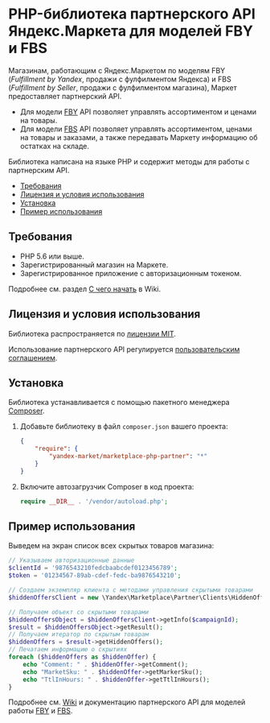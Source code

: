 # PHP-библиотека партнерского API Яндекс.Маркета для моделей FBY и FBS

Магазинам, работающим с Яндекс.Маркетом по моделям FBY (*Fulfillment by Yandex*, продажи с фулфилментом Яндекса) и FBS (*Fulfillment by Seller*, продажи с фулфилментом магазина), Маркет предоставляет партнерский API.

* Для модели [FBY](https://yandex.ru/dev/market/partner-marketplace/doc/dg/concepts/about.html) API позволяет управлять ассортиментом и ценами на товары.
* Для модели [FBS](https://yandex.ru/dev/market/partner-marketplace-cd/doc/dg/concepts/about.html) API позволяет управлять ассортиментом, ценами на товары и заказами, а также передавать Маркету информацию об остатках на складе.

Библиотека написана на языке PHP и содержит методы для работы с партнерским API. 

* [Требования](#Требования)
* [Лицензия и условия использования](#Лицензия-и-условия-использования)
* [Установка](#Установка)
* [Пример использования](#Пример-использования)

## Требования

* PHP 5.6 или выше.
* Зарегистрированный магазин на Маркете. 
* Зарегистрированное приложение с авторизационным токеном. 
  
Подробнее см. раздел [С чего начать](https://github.com/yandex-market/marketplace-php-partner/wiki/С-чего-начать) в Wiki.

## Лицензия и условия использования

Библиотека распространяется по [лицензии MIT](LICENSE.txt).

Использование партнерского API регулируется [пользовательским соглашением](https://yandex.ru/legal/market_api_partner/).

## Установка

Библиотека устанавливается с помощью пакетного менеджера [Composer](https://getcomposer.org).

1. Добавьте библиотеку в файл `composer.json` вашего проекта:

   ```json
   {
       "require": {
           "yandex-market/marketplace-php-partner": "*"
       }
   }
   ```

2. Включите автозагрузчик Composer в код проекта:

   ```php
   require __DIR__ . '/vendor/autoload.php';
   ```   

## Пример использования

Выведем на экран список всех скрытых товаров магазина:

```php
// Указываем авторизационные данные
$clientId = '9876543210fedcbaabcdef0123456789';
$token = '01234567-89ab-cdef-fedc-ba9876543210';

// Создаем экземпляр клиента с методами управления скрытыми товарами
$hiddenOffersClient = new \Yandex\Marketplace\Partner\Clients\HiddenOffersClient($clientId, $token);

// Получаем объект со скрытыми товарами
$hiddenOffersObject = $hiddenOffersClient->getInfo($campaignId);
$result = $hiddenOffersObject->getResult();
// Получаем итератор по скрытым товарам
$hiddenOffers = $result->getHiddenOffers();
// Печатаем информацию о скрытиях
foreach ($hiddenOffers as $hiddenOffer) {
    echo "Comment: " . $hiddenOffer->getComment();
    echo "MarketSku: " . $hiddenOffer->getMarkerSku();
    echo "TtlInHours: " . $hiddenOffer->getTtlInHours();
}
```
Подробнее см. [Wiki](https://github.com/yandex-market/marketplace-php-partner/wiki) и документацию партнерского API для моделей работы [FBY](https://yandex.ru/dev/market/partner-marketplace/doc/dg/concepts/about.html) и [FBS](https://yandex.ru/dev/market/partner-marketplace/doc/dg/concepts/about.html).   

